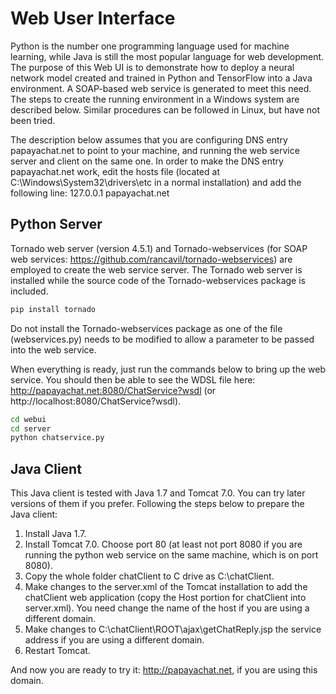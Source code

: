 # Web User Interface

Python is the number one programming language used for machine learning, while Java is still the most popular language for web development. The purpose of this Web UI is to demonstrate how to deploy a neural network model created and trained in Python and TensorFlow into a Java environment. A SOAP-based web service is generated to meet this need. The steps to create the running environment in a Windows system are described below. Similar procedures can be followed in Linux, but have not been tried.

The description below assumes that you are configuring DNS entry papayachat.net to point to your machine, and running the web service server and client on the same one. In order to make the DNS entry papayachat.net work, edit the hosts file (located at C:\Windows\System32\drivers\etc in a normal installation) and add the following line:
    127.0.0.1  		papayachat.net

## Python Server

Tornado web server (version 4.5.1) and Tornado-webservices (for SOAP web services: https://github.com/rancavil/tornado-webservices) are employed to create the web service server. The Tornado web server is installed while the source code of the Tornado-webservices package is included.

```bash
pip install tornado
```

Do not install the Tornado-webservices package as one of the file (webservices.py) needs to be modified to allow a parameter to be passed into the web service.


When everything is ready, just run the commands below to bring up the web service. You should then be able to see the WDSL file here: 
http://papayachat.net:8080/ChatService?wsdl (or http://localhost:8080/ChatService?wsdl).

```bash
cd webui
cd server
python chatservice.py
```

## Java Client

This Java client is tested with Java 1.7 and Tomcat 7.0. You can try later versions of them if you prefer. Following the steps below to prepare the Java client:

1. Install Java 1.7.
2. Install Tomcat 7.0. Choose port 80 (at least not port 8080 if you are running the python web service on the same machine, which is on port 8080).
3. Copy the whole folder chatClient to C drive as C:\chatClient. 
4. Make changes to the server.xml of the Tomcat installation to add the chatClient web application (copy the Host portion for chatClient into server.xml). You need change the name of the host if you are using a different domain.
6. Make changes to C:\chatClient\ROOT\ajax\getChatReply.jsp the service address if you are using a different domain.
7. Restart Tomcat.

And now you are ready to try it: http://papayachat.net, if you are using this domain.
